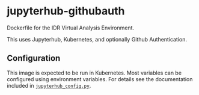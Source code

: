 # jupyterhub-githubauth

Dockerfile for the IDR Virtual Analysis Environment.

This uses Jupyterhub, Kubernetes, and optionally Github Authentication.


## Configuration

This image is expected to be run in Kubernetes.
Most variables can be configured using environment variables.
For details see the documentation included in [`jupyterhub_config.py`](jupyterhub_config.py).
